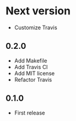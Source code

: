 # Next version
+ Customize Travis

## 0.2.0
+ Add Makefile
+ Add Travis CI
+ Add MIT license
+ Refactor Travis

## 0.1.0
+ First release